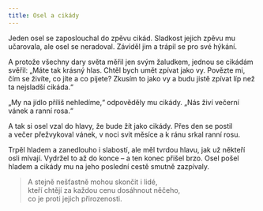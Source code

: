 ```yaml
---
title: Osel a cikády
---
```


  

Jeden osel se zaposlouchal do zpěvu cikád. Sladkost jejich zpěvu mu učarovala, ale osel se neradoval. Záviděl jim a trápil se pro své hýkání.

A protože všechny dary světa měřil jen svým žaludkem, jednou se cikádám svěřil: „Máte tak krásný hlas. Chtěl bych umět zpívat jako vy. Povězte mi, čím se živíte, co jíte a co pijete? Zkusím to jako vy a budu jistě zpívat líp než ta nejsladší cikáda.“

„My na jídlo příliš nehledíme,“ odpověděly mu cikády. „Nás živí večerní vánek a ranní rosa.“

A tak si osel vzal do hlavy, že bude žít jako cikády. Přes den se postil a večer přežvykoval vánek, v noci svit měsíce a k ránu srkal ranní rosu.

Trpěl hladem a zanedlouho i slabostí, ale měl tvrdou hlavu, jak už někteří osli mívají. Vydržel to až do konce – a ten konec přišel brzo. Osel pošel hladem a cikády mu na jeho poslední cestě smutně zazpívaly.

> A stejně nešťastně mohou skončit i lidé,  
> kteří chtějí za každou cenu dosáhnout něčeho,  
> co je proti jejich přirozenosti.
